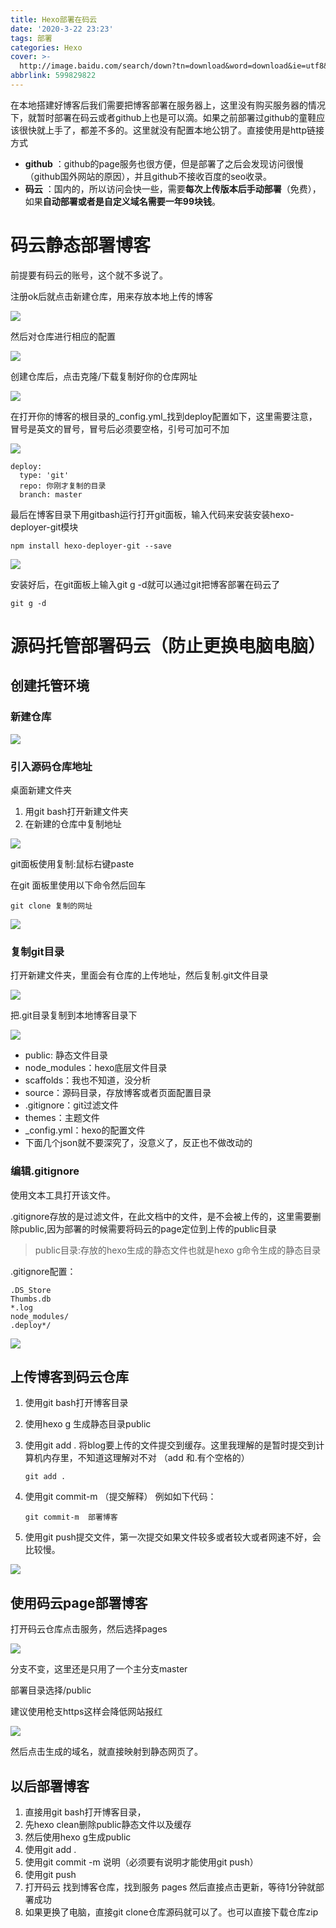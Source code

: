 ```yaml
---
title: Hexo部署在码云
date: '2020-3-22 23:23'
tags: 部署
categories: Hexo
cover: >-
  http://image.baidu.com/search/down?tn=download&word=download&ie=utf8&fr=detail&url=http%3A%2F%2Fpic2.zhimg.com%2Fv2-f9654b817205f6af3e472af284ecc2b2_1200x500.jpg&thumburl=http%3A%2F%2Fimg2.imgtn.bdimg.com%2Fit%2Fu%3D1051132835%2C1344326547%26fm%3D26%26gp%3D0.jpg
abbrlink: 599829822
---
```


在本地搭建好博客后我们需要把博客部署在服务器上，这里没有购买服务器的情况下，就暂时部署在码云或者github上也是可以滴。如果之前部署过github的童鞋应该很快就上手了，都差不多的。这里就没有配置本地公钥了。直接使用是http链接方式

<!--more-->

- **github** ：github的page服务也很方便，但是部署了之后会发现访问很慢（github国外网站的原因），并且github不接收百度的seo收录。
- **码云** ：国内的，所以访问会快一些，需要**每次上传版本后手动部署**（免费），如果**自动部署或者是自定义域名需要一年99块钱**。

# 码云静态部署博客

前提要有码云的账号，这个就不多说了。

注册ok后就点击新建仓库，用来存放本地上传的博客

![](https://pic.downk.cc/item/5e917313504f4bcb04890bb4.png)

然后对仓库进行相应的配置

![](https://pic.downk.cc/item/5e917324504f4bcb048919ad.png)

创建仓库后，点击克隆/下载复制好你的仓库网址

![](https://pic.downk.cc/item/5e917337504f4bcb04892967.png)

在打开你的博客的根目录的_config.yml_找到deploy配置如下，这里需要注意，冒号是英文的冒号，冒号后必须要空格，引号可加可不加

![](https://pic.downk.cc/item/5e917347504f4bcb04893686.png)

```
deploy:
  type: 'git'
  repo: 你刚才复制的目录
  branch: master
```

最后在博客目录下用gitbash运行打开git面板，输入代码来安装安装hexo-deployer-git模块

```
npm install hexo-deployer-git --save
```

![](https://pic.downk.cc/item/5e91735c504f4bcb04894696.png)

安装好后，在git面板上输入git g -d就可以通过git把博客部署在码云了

```
git g -d
```

# 源码托管部署码云（防止更换电脑电脑）

## 创建托管环境

### 新建仓库

![](https://pic.downk.cc/item/5e9272e2c2a9a83be5d74833.png)

### 引入源码仓库地址

桌面新建文件夹

1. 用git bash打开新建文件夹
2. 在新建的仓库中复制地址

![](https://pic.downk.cc/item/5e927482c2a9a83be5d8e7c1.png)

git面板使用复制:鼠标右键paste

在git 面板里使用以下命令然后回车

```
git clone 复制的网址
```

![](https://pic.downk.cc/item/5e9274dcc2a9a83be5d94628.png)

### 复制git目录

打开新建文件夹，里面会有仓库的上传地址，然后复制.git文件目录

![](https://pic.downk.cc/item/5e927528c2a9a83be5d9994b.png)

把.git目录复制到本地博客目录下

![](https://pic.downk.cc/item/5e92785ac2a9a83be5dd08ce.png)

- public: 静态文件目录
- node_modules：hexo底层文件目录
- scaffolds：我也不知道，没分析
- source：源码目录，存放博客或者页面配置目录
- .gitignore：git过滤文件
- themes：主题文件
- _config.yml：hexo的配置文件
- 下面几个json就不要深究了，没意义了，反正也不做改动的

### 编辑.gitignore

使用文本工具打开该文件。

.gitignore存放的是过滤文件，在此文档中的文件，是不会被上传的，这里需要删除public,因为部署的时候需要将码云的page定位到上传的public目录

> public目录:存放的hexo生成的静态文件也就是hexo g命令生成的静态目录

.gitignore配置：

```
.DS_Store
Thumbs.db
*.log
node_modules/
.deploy*/
```

![](https://pic.downk.cc/item/5e927696c2a9a83be5db3048.png)

## 上传博客到码云仓库

1. 使用git bash打开博客目录

2. 使用hexo g 生成静态目录public

3. 使用git add . 将blog要上传的文件提交到缓存。这里我理解的是暂时提交到计算机内存里，不知道这理解对不对 （add 和.有个空格的）

   ```
   git add .
   ```

4. 使用git commit-m （提交解释） 例如如下代码：

   ```
   git commit-m  部署博客
   ```

5. 使用git push提交文件，第一次提交如果文件较多或者较大或者网速不好，会比较慢。

![](https://pic.downk.cc/item/5e9278eec2a9a83be5dd9c09.png)

## 使用码云page部署博客

打开码云仓库点击服务，然后选择pages

![](https://pic.downk.cc/item/5e92793fc2a9a83be5ddf87c.png)

分支不变，这里还是只用了一个主分支master

部署目录选择/public

建议使用枪支https这样会降低网站报红

![](https://pic.downk.cc/item/5e9279a7c2a9a83be5de7461.png)

然后点击生成的域名，就直接映射到静态网页了。

## 以后部署博客

1. 直接用git bash打开博客目录，
2. 先hexo clean删除public静态文件以及缓存
3. 然后使用hexo g生成public
4. 使用git add .
5. 使用git commit -m 说明（必须要有说明才能使用git push）
6. 使用git push
7. 打开码云 找到博客仓库，找到服务 pages 然后直接点击更新，等待1分钟就部署成功
8. 如果更换了电脑，直接git clone仓库源码就可以了。也可以直接下载仓库zip